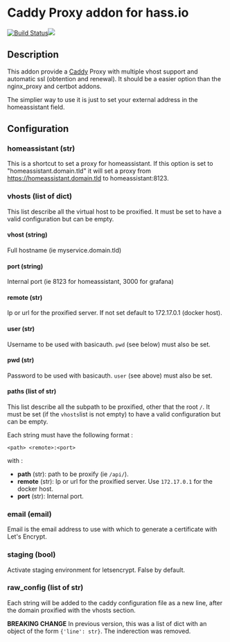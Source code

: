 # Caddy Proxy addon for hass.io
[![Build Status](https://travis-ci.org/bestlibre/hassio-addons.svg?branch=master)](https://travis-ci.org/bestlibre/hassio-addons)[![](https://images.microbadger.com/badges/version/bestlibre/armhf-caddy-proxy.svg)](https://microbadger.com/images/bestlibre/armhf-caddy-proxy "Get your own version badge on microbadger.com")

## Description

This addon provide a [Caddy](https://caddyserver.com/) Proxy with multiple vhost support and automatic ssl (obtention and renewal). It should be a easier option than the nginx_proxy and certbot addons.

The simplier way to use it is just to set your external address in the homeassistant field.

## Configuration
### homeassistant (str)

This is a shortcut to set a proxy for homeassistant. If this option is set to "homeassistant.domain.tld" it will set a proxy from https://homeassistant.domain.tld to homeassistant:8123.

### vhosts (list of dict)

This list describe all the virtual host to be proxified. It must be set to have a valid configuration but can be empty.

#### vhost (string)

Full hostname (ie myservice.domain.tld)

#### port (string)

Internal port (ie 8123 for homeassistant, 3000 for grafana)

#### remote (str)

Ip or url for the proxified server. If not set default to 172.17.0.1 (docker host).

#### user (str)

Username to be used with basicauth. `pwd` (see below) must also be set.

#### pwd (str)

Password to be used with basicauth. `user` (see above) must also be set.

#### paths (list of str)

This list describe all the subpath to be proxified, other that the root `/`. It must be set (if the `vhosts`list is not empty) to have a valid configuration but can be empty.

Each string must have the following format :

```
<path> <remote>:<port>
```

with :

- **path** (str): path to be proxify (ie `/api/`).
- **remote** (str): Ip or url for the proxified server. Use `172.17.0.1` for the docker host.
- **port** (str): Internal port.

### email (email)

Email is the email address to use with which to generate a certificate with Let's Encrypt.

### staging (bool)

Activate staging  environment for letsencrypt. False by default.

### raw_config (list of str)

Each string will be added to the caddy configuration file as a new line, after the domain proxified with the vhosts section.

**BREAKING CHANGE** In previous version, this was a list of dict with an object of the form `{'line': str}`. The inderection was removed.
